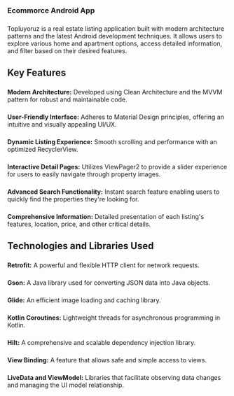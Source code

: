 <h3 align="left">Ecommorce Android App</h3>

###

<p align="left">Topluyoruz is a real estate listing application built with modern architecture patterns and the latest Android development techniques. It allows users to explore various home and apartment options, access detailed information, and filter based on their desired features.</p>

###

<h2 align="left">Key Features</h2>

###

<p align="left"><b>Modern Architecture:</b> Developed using Clean Architecture and the MVVM pattern for robust and maintainable code.</p>

###

<p align="left"><b>User-Friendly Interface:</b> Adheres to Material Design principles, offering an intuitive and visually appealing UI/UX.</p>

###

<p align="left"><b>Dynamic Listing Experience:</b> Smooth scrolling and performance with an optimized RecyclerView.</p>

###

<p align="left"><b>Interactive Detail Pages:</b> Utilizes ViewPager2 to provide a slider experience for users to easily navigate through property images.</p>

###

<p align="left"><b>Advanced Search Functionality:</b> Instant search feature enabling users to quickly find the properties they're looking for.</p>

###

<p align="left"><b>Comprehensive Information:</b> Detailed presentation of each listing's features, location, price, and other critical details.</p>

###

<h2 align="left">Technologies and Libraries Used</h2>

###

<p align="left"><b>Retrofit:</b> A powerful and flexible HTTP client for network requests.</p>

###

<p align="left"><b>Gson:</b> A Java library used for converting JSON data into Java objects.</p>

###

<p align="left"><b>Glide:</b> An efficient image loading and caching library.</p>

###

<p align="left"><b>Kotlin Coroutines:</b> Lightweight threads for asynchronous programming in Kotlin.</p>

###

<p align="left"><b>Hilt:</b> A comprehensive and scalable dependency injection library.</p>

###

<p align="left"><b>View Binding:</b> A feature that allows safe and simple access to views.</p>

###

<p align="left"><b>LiveData and ViewModel:</b> Libraries that facilitate observing data changes and managing the UI model relationship.</p>

###
